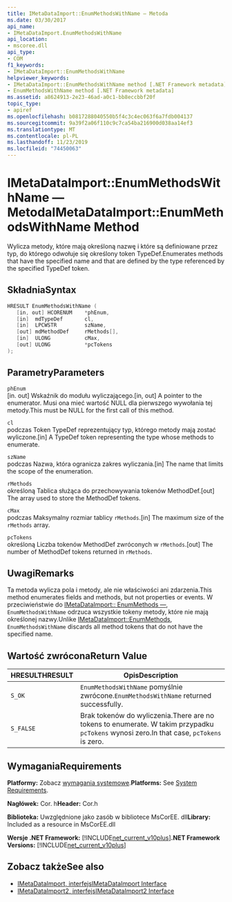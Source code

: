 ```yaml
---
title: IMetaDataImport::EnumMethodsWithName — Metoda
ms.date: 03/30/2017
api_name:
- IMetaDataImport.EnumMethodsWithName
api_location:
- mscoree.dll
api_type:
- COM
f1_keywords:
- IMetaDataImport::EnumMethodsWithName
helpviewer_keywords:
- IMetaDataImport::EnumMethodsWithName method [.NET Framework metadata]
- EnumMethodsWithName method [.NET Framework metadata]
ms.assetid: a8624913-2e23-46ad-a0c1-bb8eccbbf20f
topic_type:
- apiref
ms.openlocfilehash: b0817288040550b5f4c3c4ec063f6a7fdb004137
ms.sourcegitcommit: 9a39f2a06f110c9c7ca54ba216900d038aa14ef3
ms.translationtype: MT
ms.contentlocale: pl-PL
ms.lasthandoff: 11/23/2019
ms.locfileid: "74450063"
---
```

# <a name="imetadataimportenummethodswithname-method"></a><span data-ttu-id="d8292-102">IMetaDataImport::EnumMethodsWithName — Metoda</span><span class="sxs-lookup"><span data-stu-id="d8292-102">IMetaDataImport::EnumMethodsWithName Method</span></span>
<span data-ttu-id="d8292-103">Wylicza metody, które mają określoną nazwę i które są definiowane przez typ, do którego odwołuje się określony token TypeDef.</span><span class="sxs-lookup"><span data-stu-id="d8292-103">Enumerates methods that have the specified name and that are defined by the type referenced by the specified TypeDef token.</span></span>  
  
## <a name="syntax"></a><span data-ttu-id="d8292-104">Składnia</span><span class="sxs-lookup"><span data-stu-id="d8292-104">Syntax</span></span>  
  
```cpp  
HRESULT EnumMethodsWithName (  
   [in, out] HCORENUM    *phEnum,  
   [in]  mdTypeDef       cl,  
   [in]  LPCWSTR         szName,  
   [out] mdMethodDef     rMethods[],  
   [in]  ULONG           cMax,  
   [out] ULONG           *pcTokens  
);  
```  
  
## <a name="parameters"></a><span data-ttu-id="d8292-105">Parametry</span><span class="sxs-lookup"><span data-stu-id="d8292-105">Parameters</span></span>  
 `phEnum`  
 <span data-ttu-id="d8292-106">[in. out] Wskaźnik do modułu wyliczającego.</span><span class="sxs-lookup"><span data-stu-id="d8292-106">[in, out] A pointer to the enumerator.</span></span> <span data-ttu-id="d8292-107">Musi ona mieć wartość NULL dla pierwszego wywołania tej metody.</span><span class="sxs-lookup"><span data-stu-id="d8292-107">This must be NULL for the first call of this method.</span></span>  
  
 `cl`  
 <span data-ttu-id="d8292-108">podczas Token TypeDef reprezentujący typ, którego metody mają zostać wyliczone.</span><span class="sxs-lookup"><span data-stu-id="d8292-108">[in] A TypeDef token representing the type whose methods to enumerate.</span></span>  
  
 `szName`  
 <span data-ttu-id="d8292-109">podczas Nazwa, która ogranicza zakres wyliczania.</span><span class="sxs-lookup"><span data-stu-id="d8292-109">[in] The name that limits the scope of the enumeration.</span></span>  
  
 `rMethods`  
 <span data-ttu-id="d8292-110">określoną Tablica służąca do przechowywania tokenów MethodDef.</span><span class="sxs-lookup"><span data-stu-id="d8292-110">[out] The array used to store the MethodDef tokens.</span></span>  
  
 `cMax`  
 <span data-ttu-id="d8292-111">podczas Maksymalny rozmiar tablicy `rMethods`.</span><span class="sxs-lookup"><span data-stu-id="d8292-111">[in] The maximum size of the `rMethods` array.</span></span>  
  
 `pcTokens`  
 <span data-ttu-id="d8292-112">określoną Liczba tokenów MethodDef zwróconych w `rMethods`.</span><span class="sxs-lookup"><span data-stu-id="d8292-112">[out] The number of MethodDef tokens returned in `rMethods`.</span></span>  
  
## <a name="remarks"></a><span data-ttu-id="d8292-113">Uwagi</span><span class="sxs-lookup"><span data-stu-id="d8292-113">Remarks</span></span>  
 <span data-ttu-id="d8292-114">Ta metoda wylicza pola i metody, ale nie właściwości ani zdarzenia.</span><span class="sxs-lookup"><span data-stu-id="d8292-114">This method enumerates fields and methods, but not properties or events.</span></span> <span data-ttu-id="d8292-115">W przeciwieństwie do [IMetaDataImport:: EnumMethods —](../../../../docs/framework/unmanaged-api/metadata/imetadataimport-enummethods-method.md), `EnumMethodsWithName` odrzuca wszystkie tokeny metody, które nie mają określonej nazwy.</span><span class="sxs-lookup"><span data-stu-id="d8292-115">Unlike [IMetaDataImport::EnumMethods](../../../../docs/framework/unmanaged-api/metadata/imetadataimport-enummethods-method.md), `EnumMethodsWithName` discards all method tokens that do not have the specified name.</span></span>  
  
## <a name="return-value"></a><span data-ttu-id="d8292-116">Wartość zwrócona</span><span class="sxs-lookup"><span data-stu-id="d8292-116">Return Value</span></span>  
  
|<span data-ttu-id="d8292-117">HRESULT</span><span class="sxs-lookup"><span data-stu-id="d8292-117">HRESULT</span></span>|<span data-ttu-id="d8292-118">Opis</span><span class="sxs-lookup"><span data-stu-id="d8292-118">Description</span></span>|  
|-------------|-----------------|  
|`S_OK`|<span data-ttu-id="d8292-119">`EnumMethodsWithName` pomyślnie zwrócone.</span><span class="sxs-lookup"><span data-stu-id="d8292-119">`EnumMethodsWithName` returned successfully.</span></span>|  
|`S_FALSE`|<span data-ttu-id="d8292-120">Brak tokenów do wyliczenia.</span><span class="sxs-lookup"><span data-stu-id="d8292-120">There are no tokens to enumerate.</span></span> <span data-ttu-id="d8292-121">W takim przypadku `pcTokens` wynosi zero.</span><span class="sxs-lookup"><span data-stu-id="d8292-121">In that case, `pcTokens` is zero.</span></span>|  
  
## <a name="requirements"></a><span data-ttu-id="d8292-122">Wymagania</span><span class="sxs-lookup"><span data-stu-id="d8292-122">Requirements</span></span>  
 <span data-ttu-id="d8292-123">**Platformy:** Zobacz [wymagania systemowe](../../../../docs/framework/get-started/system-requirements.md).</span><span class="sxs-lookup"><span data-stu-id="d8292-123">**Platforms:** See [System Requirements](../../../../docs/framework/get-started/system-requirements.md).</span></span>  
  
 <span data-ttu-id="d8292-124">**Nagłówek:** Cor. h</span><span class="sxs-lookup"><span data-stu-id="d8292-124">**Header:** Cor.h</span></span>  
  
 <span data-ttu-id="d8292-125">**Biblioteka:** Uwzględnione jako zasób w bibliotece MsCorEE. dll</span><span class="sxs-lookup"><span data-stu-id="d8292-125">**Library:** Included as a resource in MsCorEE.dll</span></span>  
  
 <span data-ttu-id="d8292-126">**Wersje .NET Framework:** [!INCLUDE[net_current_v10plus](../../../../includes/net-current-v10plus-md.md)]</span><span class="sxs-lookup"><span data-stu-id="d8292-126">**.NET Framework Versions:** [!INCLUDE[net_current_v10plus](../../../../includes/net-current-v10plus-md.md)]</span></span>  
  
## <a name="see-also"></a><span data-ttu-id="d8292-127">Zobacz także</span><span class="sxs-lookup"><span data-stu-id="d8292-127">See also</span></span>

- [<span data-ttu-id="d8292-128">IMetaDataImport, interfejs</span><span class="sxs-lookup"><span data-stu-id="d8292-128">IMetaDataImport Interface</span></span>](../../../../docs/framework/unmanaged-api/metadata/imetadataimport-interface.md)
- [<span data-ttu-id="d8292-129">IMetaDataImport2, interfejs</span><span class="sxs-lookup"><span data-stu-id="d8292-129">IMetaDataImport2 Interface</span></span>](../../../../docs/framework/unmanaged-api/metadata/imetadataimport2-interface.md)
